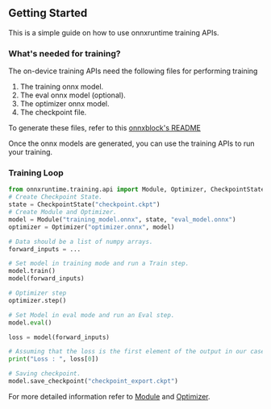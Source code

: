 ## Getting Started

This is a simple guide on how to use onnxruntime training APIs.

### What's needed for training?
The on-device training APIs need the following files for performing training
1. The training onnx model.
2. The eval onnx model (optional).
3. The optimizer onnx model.
4. The checkpoint file.

To generate these files, refer to this [onnxblock's README](https://github.com/microsoft/onnxruntime/blob/main/orttraining/orttraining/python/training/onnxblock/README.md)


Once the onnx models are generated, you can use the training APIs to run your training.

### Training Loop

```py
from onnxruntime.training.api import Module, Optimizer, CheckpointState
# Create Checkpoint State.
state = CheckpointState("checkpoint.ckpt")
# Create Module and Optimizer.
model = Module("training_model.onnx", state, "eval_model.onnx")
optimizer = Optimizer("optimizer.onnx", model)

# Data should be a list of numpy arrays.
forward_inputs = ...

# Set model in training mode and run a Train step.
model.train()
model(forward_inputs)

# Optimizer step
optimizer.step()

# Set Model in eval mode and run an Eval step.
model.eval()

loss = model(forward_inputs)

# Assuming that the loss is the first element of the output in our case.
print("Loss : ", loss[0])

# Saving checkpoint.
model.save_checkpoint("checkpoint_export.ckpt")

```

For more detailed information refer to [Module](https://github.com/microsoft/onnxruntime/blob/main/orttraining/orttraining/python/training/api/Module.py) and [Optimizer](https://github.com/microsoft/onnxruntime/blob/main/orttraining/orttraining/python/training/api/Optimizer.py).
